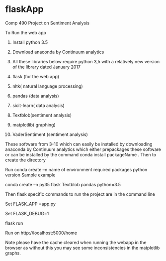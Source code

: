 # flaskApp

Comp 490 Project on Sentiment Analysis

To Run the web app
1.	Install python 3.5

2.	Download anaconda by Continuum analytics

3.	 All these libraries below require python 3,5 with a relatively new version of the library dated January 2017

4.	flask (for the web app)

5.	nltk( natural language processing)

6.	pandas (data analysis)

7.	sicit-learn( data analysis)

8.	Textblob(sentiment analysis)

9.	matplotlib( graphing) 

10.	VaderSentiment (sentiment analysis)

These software from 3-10 which can easily be installed by downloading anaconda by Continuum analytics which either prepackages these software or can be installed by the command conda install packageName . 
Then to create the  directory

 Run conda create –n name of environment required packages python version
Sample example

conda create –n py35 flask Textblob pandas python=3.5

Then flask specific commands to run the project are in the command line

Set FLASK_APP =app.py

Set FLASK_DEBUG=1 

flask  run

Run on http://localhost:5000/home

Note please have the cache cleared when running the webapp in the browser as without this you may see some inconsistencies in the matplotlib graphs.
